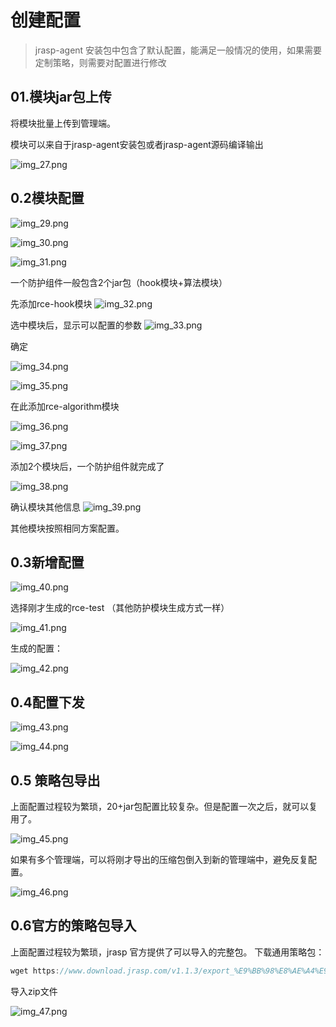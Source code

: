 # 创建配置

> jrasp-agent 安装包中包含了默认配置，能满足一般情况的使用，如果需要定制策略，则需要对配置进行修改

## 01.模块jar包上传

将模块批量上传到管理端。

模块可以来自于jrasp-agent安装包或者jrasp-agent源码编译输出

![img_27.png](./img_27.png)


## 0.2模块配置

![img_29.png](./img_29.png)



![img_30.png](./img_30.png)



![img_31.png](./img_31.png)

一个防护组件一般包含2个jar包（hook模块+算法模块）

先添加rce-hook模块
![img_32.png](./img_32.png)

选中模块后，显示可以配置的参数 
![img_33.png](./img_33.png)

确定

![img_34.png](./img_34.png)


![img_35.png](./img_35.png)


在此添加rce-algorithm模块

![img_36.png](./img_36.png)


![img_37.png](./img_37.png)



添加2个模块后，一个防护组件就完成了

![img_38.png](./img_38.png)


确认模块其他信息
![img_39.png](./img_39.png)


其他模块按照相同方案配置。

## 0.3新增配置


![img_40.png](./img_40.png)

选择刚才生成的rce-test （其他防护模块生成方式一样）

![img_41.png](./img_41.png)


生成的配置：

![img_42.png](./img_42.png)



## 0.4配置下发


![img_43.png](./img_43.png)


![img_44.png](./img_44.png)


## 0.5 策略包导出


上面配置过程较为繁琐，20+jar包配置比较复杂。但是配置一次之后，就可以复用了。

![img_45.png](./img_45.png)

如果有多个管理端，可以将刚才导出的压缩包倒入到新的管理端中，避免反复配置。

![img_46.png](./img_46.png)

## 0.6官方的策略包导入

上面配置过程较为繁琐，jrasp 官方提供了可以导入的完整包。
下载通用策略包：
```java
wget https://www.download.jrasp.com/v1.1.3/export_%E9%BB%98%E8%AE%A4%E9%85%8D%E7%BD%AE.zip
```
导入zip文件

![img_47.png](./img_47.png)
